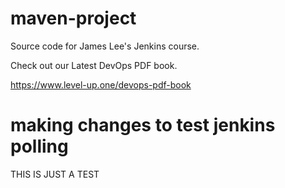 # maven-project
Source code for James Lee's Jenkins course.

Check out our Latest DevOps PDF book.

https://www.level-up.one/devops-pdf-book

# making changes to test jenkins polling
THIS IS JUST A TEST
